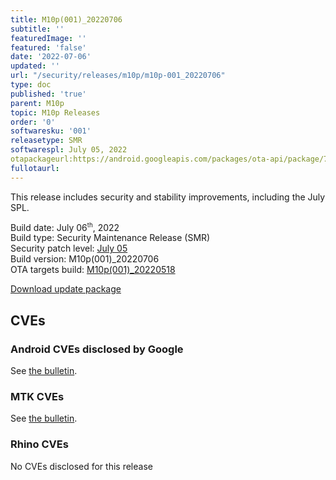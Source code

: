 ```yaml
---
title: M10p(001)_20220706
subtitle: ''
featuredImage: ''
featured: 'false'
date: '2022-07-06'
updated: ''
url: "/security/releases/m10p/m10p-001_20220706"
type: doc
published: 'true'
parent: M10p
topic: M10p Releases
order: '0'
softwaresku: '001'
releasetype: SMR
softwarespl: July 05, 2022
otapackageurl:https://android.googleapis.com/packages/ota-api/package/7c615f6c3d85fe1ae49e1634d94737c5a514eee7.zip
fullotaurl:
---
```


This release includes security and stability improvements, including the July SPL.

Build date: July 06<sup><small>th</small></sup>, 2022  
Build type: Security Maintenance Release (SMR)  
Security patch level: [July 05](https://source.android.com/security/bulletin/2022-07-01)  
Build version: M10p(001)_20220706  
OTA targets build: [M10p(001)_20220518](/security/releases/m10p/m10p-001_20220518)

<i class="far fa-cloud-download-alt"></i> [Download update package](https://android.googleapis.com/packages/ota-api/package/7c615f6c3d85fe1ae49e1634d94737c5a514eee7.zip)

## CVEs
### Android CVEs disclosed by Google

See [the bulletin](https://source.android.com/security/bulletin/2022-07-01).

### MTK CVEs

See [the bulletin](https://source.android.com/security/bulletin/2022-07-01#mediatek-components).

### Rhino CVEs
No CVEs disclosed for this release